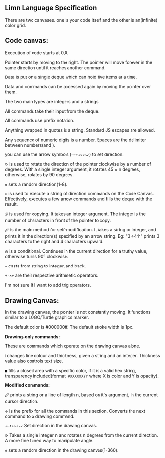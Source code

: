 ## Limn Language Specification

There are two canvases. one is your code itself and the other is an(infinite) color grid.

## Code canvas:

Execution of code starts at 0,0.

Pointer starts by moving to the right. The pointer will move forever in the same direction until it reaches another command.

Data is put on a single deque which can hold five items at a time.

Data and commands can be accessed again by moving the pointer over them.

The two main types are integers and a strings.

All commands take their input from the deque.

All commands use prefix notation.

Anything wrapped in quotes is a string. Standard JS escapes are allowed.

Any sequence of numeric digits is a number. Spaces are the delimiter between numbers(and ).

you can use the arrow symbols (`→←↑↓↖↗↘↙`) to set direction.

`⟳` is used to rotate the direction of the pointer clockwise by a number of degrees. With a single integer argument, it rotates 45 × n degrees, otherwise, rotates by 90 degrees.

`⊛` sets a random direction(1-8).

`⊡` is used to execute a string of direction commands on the Code Canvas. Effectively, executes a few arrow commands and fills the deque with the result.

`⮺` is used for copying. It takes an integer argument. The integer is the number of characters in front of the pointer to copy.

`🖉` is the main method for self-modification. It takes a string or integer, and prints it in the direction(s) specified by an arrow string.
Eg: "3→4↑" prints 3 characters to the right and 4 characters upward.

`⋒` is a conditional. Continues in the current direction for a truthy value, otherwise turns 90&deg; clockwise.

`≈` casts from string to integer, and back.

`+-×÷` are their respective arithmetic operators.

I'm not sure If I want to add trig operators.

## Drawing Canvas:

In the drawing canvas, the pointer is not constantly moving. It functions similar to a LOGO/Turtle graphics marker.

The default color is #000000ff.
The default stroke width is 1px. 

**Drawing-only commands:**

These are commands which operate on the drawing canvas alone.

`⦚` changes line colour and thickness, given a string and an integer. Thickness value also controls text size.

`■` fills a closed area with a specific color, if it is a valid hex string, transparency included(format: `#XXXXXXYY` where X is color and Y is opacity).

**Modified commands:**

`🖉` prints a string or a line of length n, based on it's argument, in the current cursor direction.

`🞜` Is the prefix for all the commands in this section. Converts the next command to a drawing command.

`→←↑↓↖↗↘↙` Set direction in the drawing canvas.

`⟳` Takes a single integer n and rotates n degrees from the current direction. A more fine tuned way to manipulate angle.

`⊛` sets a random direction in the drawing canvas(1-360).

